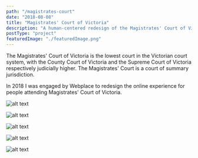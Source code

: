 ```yaml
---
path: "/magistrates-court"
date: "2018-08-08"
title: "Magistrates' Court of Victoria"
description: "A human-centered redesign of the Magistrates' Court of Victoria website."
postType: "project"
featuredImage: "./featuredImage.png"
---
```


The Magistrates' Court of Victoria is the lowest court in the Victorian court system, with the County Court of Victoria and the Supreme Court of Victoria respectively judicially higher. The Magistrates' Court is a court of summary jurisdiction.

In 2018 I was engaged by Webplace to redesign the online experience for people attending Magistrates' Court of Victoria.

![alt text](/mcv-personas.png "MCV personas")

![alt text](/mcv-01.png "MCV")

![alt text](/mcv-02.png "MCV")

![alt text](/mcv-03.png "MCV")

![alt text](/mcv-04.png "MCV")
